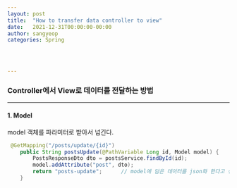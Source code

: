 ```yaml
---
layout: post
title:  "How to transfer data controller to view"
date:   2021-12-31T00:00:00-00:00
author: sangyeop
categories: Spring




---
```


###  



### Controller에서 View로 데이터를 전달하는 방법

------

#### 1. Model

model 객체를 파라미터로 받아서 넘긴다.

```java
 @GetMapping("/posts/update/{id}")
    public String postsUpdate(@PathVariable Long id, Model model) {
        PostsResponseDto dto = postsService.findById(id);
        model.addAttribute("post", dto);
        return "posts-update";		// model에 담은 데이터를 json화 한다고 생각하면 편하다
    }
```



